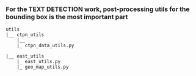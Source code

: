 ### For the TEXT DETECTION work, post-processing utils for the bounding box is the most important part

```
utils
|__ ctpn_utils
    |__ 
    |_ ctpn_data_utils.py
    
|__ east_utils
    |_ east_utils.py
    |_ geo_map_utils.py

```